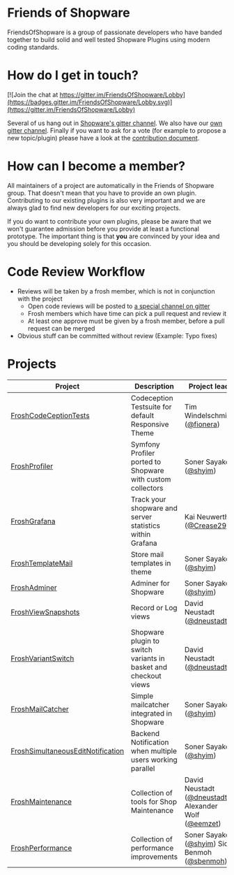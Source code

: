 # Friends of Shopware

FriendsOfShopware is a group of passionate developers who have banded together to build solid and well tested Shopware Plugins using modern coding standards.


# How do I get in touch?

[![Join the chat at https://gitter.im/FriendsOfShopware/Lobby](https://badges.gitter.im/FriendsOfShopware/Lobby.svg)](https://gitter.im/FriendsOfShopware/Lobby)

Several of us hang out in [Shopware's gitter channel](https://gitter.im/shopware/shopware). 
We also have our [own gitter channel](https://gitter.im/FriendsOfShopware/Lobby). 
Finally if you want to ask for a vote (for example to propose a new topic/plugin) please have a look at the [contribution document](CONTRIBUTING.md).


# How can I become a member?

All maintainers of a project are automatically in the Friends of Shopware group. 
That doesn't mean that you have to provide an own plugin. 
Contributing to our existing plugins is also very important and we are always glad to find new developers for our exciting projects.

If you do want to contribute your own plugins, please be aware that we won't guarantee admission before you provide at least a functional prototype.
The important thing is that **you** are convinced by your idea and you should be developing solely for this occasion.


# Code Review Workflow

* Reviews will be taken by a frosh member, which is not in conjunction with the project
  * Open code reviews will be posted to [a special channel on gitter](https://gitter.im/FriendsOfShopware/openreviews)
  * Frosh members which have time can pick a pull request and review it
  * At least one approve must be given by a frosh member, before a pull request can be merged
* Obvious stuff can be committed without review (Example: Typo fixes)


# Projects

| Project | Description | Project lead |
|---------|-------------|--------------|
| [FroshCodeCeptionTests](https://github.com/FriendsOfShopware/FroshCodeCeptionTests) | Codeception Testsuite for default Responsive Theme | Tim Windelschmidt ([@fionera](https://github.com/fionera)) |
| [FroshProfiler](https://github.com/FriendsOfShopware/FroshProfiler) | Symfony Profiler ported to Shopware with custom collectors | Soner Sayakci ([@shyim](https://github.com/shyim)) |
| [FroshGrafana](https://github.com/FriendsOfShopware/FroshGrafana) | Track your shopware and server statistics within Grafana | Kai Neuwerth ([@Crease29](https://github.com/Crease29)) |
| [FroshTemplateMail](https://github.com/FriendsOfShopware/FroshTemplateMail) | Store mail templates in theme | Soner Sayakci ([@shyim](https://github.com/shyim)) |
| [FroshAdminer](https://github.com/FriendsOfShopware/FroshAdminer) | Adminer for Shopware  | Soner Sayakci ([@shyim](https://github.com/shyim)) |
| [FroshViewSnapshots](https://github.com/FriendsOfShopware/FroshViewSnapshots) | Record or Log views | David Neustadt ([@dneustadt](https://github.com/dneustadt)) |
| [FroshVariantSwitch](https://github.com/FriendsOfShopware/FroshVariantSwitch) | Shopware plugin to switch variants in basket and checkout views | David Neustadt ([@dneustadt](https://github.com/dneustadt)) |
| [FroshMailCatcher](https://github.com/FriendsOfShopware/FroshMailCatcher) | Simple mailcatcher integrated in Shopware | Soner Sayakci ([@shyim](https://github.com/shyim)) |
| [FroshSimultaneousEditNotification](https://github.com/FriendsOfShopware/FroshSimultaneousEditNotification) | Backend Notification when multiple users working parallel | Soner Sayakci ([@shyim](https://github.com/shyim)) |
| [FroshMaintenance](https://github.com/FriendsOfShopware/FroshMaintenance) | Collection of tools for Shop Maintenance | David Neustadt ([@dneustadt](https://github.com/dneustadt)) Alexander Wolf ([@eemzet](https://github.com/eemzet)) |
| [FroshPerformance](https://github.com/FriendsOfShopware/FroshPerformance) | Collection of performance improvements | Soner Sayakci ([@shyim](https://github.com/shyim)) Sidi Benmoh ([@sbenmoh](https://github.com/sbenmoh)) |
